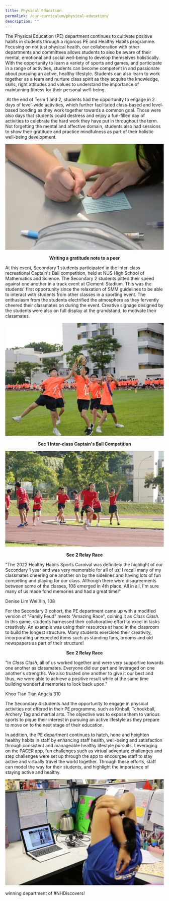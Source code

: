 ```yaml
---
title: Physical Education
permalink: /our-curriculum/physical-education/
description: ""
---
```

The Physical Education (PE) department continues to cultivate positive habits in students through a rigorous PE and Healthy Habits programme. Focusing on not just physical health, our collaboration with other departments and committees allows students to also be aware of their mental, emotional and social well-being to develop themselves holistically. With the opportunity to learn a variety of sports and games, and participate in a range of activities, students can become competent in and passionate about pursuing an active, healthy lifestyle. Students can also learn to work together as a team and nurture class spirit as they acquire the knowledge, skills, right attitudes and values to understand the importance of maintaining fitness for their personal well-being.

 At the end of Term 1 and 2, students had the opportunity to engage in 2 days of level-wide activities, which further facilitated class-based and level-based bonding as they work together towards a common goal. Those were also days that students could destress and enjoy a fun-filled day of activities to celebrate the hard work they have put in throughout the term. Not forgetting the mental and affective domain, students also had sessions to show their gratitude and practice mindfulness as part of their holistic well-being development.
 
 ![Writing a gratitude note to a peer](/images/Writing%20a%20gratitude%20note%20to%20a%20peer.jpg)
 
 <p style="text-align: center"><strong>Writing a gratitude note to a peer</strong></p>
 
 At this event, Secondary 1 students participated in the inter-class recreational Captain's Ball competition, held at NUS High School of Mathematics and Science. The Secondary 2 students pitted their speed against one another in a track event at Clementi Stadium. This was the students' first opportunity since the relaxation of SMM guidelines to be able to interact with students from other classes in a sporting event. The enthusiasm from the students electrified the atmosphere as they fervently cheered their classmates on during the event. Creative signage designed by the students were also on full display at the grandstand, to motivate their classmates.
 
 ![Sec 1 Inter-class Captain's Ball Competition](/images/Sec%201%20Inter-class%20Captain_s%20Ball%20Competition.jpg)
 
 <p style="text-align: center"><strong>Sec 1 Inter-class Captain's Ball Competition</strong></p>
 
 ![Sec 2 Relay Race](/images/Sec%202%20Relay%20Race.jpg)
 
  <p style="text-align: center"><strong>Sec 2 Relay Race</strong></p>
	

 
 "The 2022 Healthy Habits Sports Carnival was definitely the highlight of our Secondary 1 year and was very memorable for all of us! I recall many of my classmates cheering one another on by the sidelines and having lots of fun competing and playing for our class. Although there were disagreements between some of the classes, 108 emerged in 4th place. All in all, I'm sure many of us made fond memories and had a great time!"
 
 Denise Lim Wei Xin, 108
 
 For the Secondary 3 cohort, the PE department came up with a modified version of "Family Feud" meets "Amazing Race", coining it as *Class Clash*. In this game, students harnessed their collaborative effort to excel in tasks creatively. An example was using their resources at hand in the classroom to build the longest structure. Many students exercised their creativity, incorporating unexpected items such as standing fans, brooms and old newspapers as part of their structure!
 
 <p style="text-align: center"><strong>Sec 2 Relay Race</strong></p>
 
"In *Class Clash*, all of us worked together and were very supportive towards one another as classmates. Everyone did our part and leveraged on one another's strengths. We also trusted one another to give it our best and thus, we were able to achieve a positive result while at the same time building wonderful memories to look back upon." 

Khoo Tian Tian Angela 310

The Secondary 4 students had the opportunity to engage in physical activities not offered in their PE programme, such as Kinball, Tchoukball, Archery Tag and martial arts. The objective was to expose them to various sports to pique their interest in pursuing an active lifestyle as they prepare to move on to the next stage of their education.

In addition, the PE department continues to hatch, hone and heighten healthy habits in staff by enhancing staff health, well-being and satisfaction through consistent and manageable healthy lifestyle pursuits. Leveraging on the PACER app, fun challenges such as virtual adventure challenges and step challenges were set up through the app to encourgae staff to stay active and virtually travel the world together. Through these efforts, staff can model the way for their students, and highlight the importance of staying active and healthy.
 


![Workstation workout led by PE department through Zoom.JPG](/images/Workstation%20workout%20led%20by%20PE%20department%20through%20Zoom.jpg)



 


  
winning department of #NHDiscovers!</strong></p>